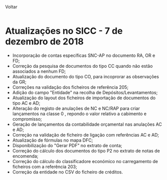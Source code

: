 <div style="width:100%; height:30px"><span onclick="loadMdDoc('atualizacoes', ['btnMenu'],'', null)" class="voltar">Voltar</span></div>


# Atualizações no SICC - 7 de dezembro de 2018

- Incorporação de contas específicas SNC-AP no documento RA, OR e FD;
- Correção da pesquisa de documentos do tipo CC quando não estão associados a nenhum FD;
- Atualização do documento do tipo CO, para incoprorar as observações da GR;
- Correções na validação dos ficheiros de referência 205;
- Adição do campo "Entidade" na recolha de Depósitos/Levantamentos;
- Atualização do layout dos ficheiros de importação de documentos do tipo AC e AD;
- Alteração do registo de anulações de NC e NC/RAP para criar lançamentos na classe 0 , repondo o valor relativo a cabimento e compromisso;
- Geração de lançamentos da contabilidade orçamental nas anulações AC e AD;
- Correção na validação de ficheiro de ligação com referências AC e AD; 
- Atualização de fórmulas no mapa DFC;
- Disponibilização do "Gerar PDF" no extrato de conta;
- Correção do cálculo dos documentos do tipo P2 no extrato de notas de encomenda;
- Correção do cálculo do classificadore económico no carregamento de ficheiros com a referência 203;
- Correção da entidade no CSV do ficheiro de créditos. 


